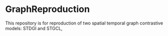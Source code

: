 # GraphReproduction
This repository is for reproduction of two spatial temporal graph contrastive models: STDGI and STGCL,

